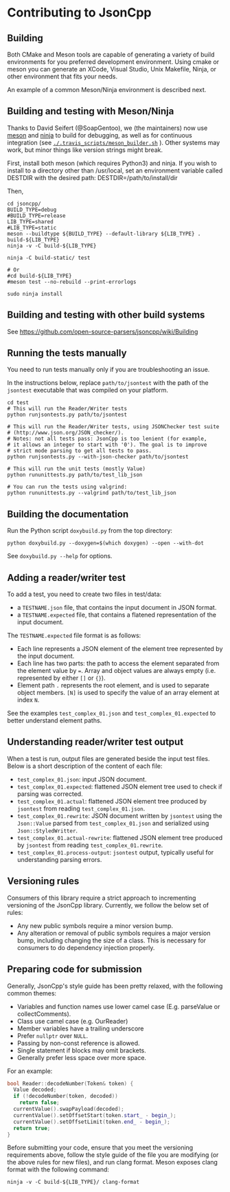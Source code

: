 # Contributing to JsonCpp

## Building

Both CMake and Meson tools are capable of generating a variety of build environments for you preferred development
environment. Using cmake or meson you can generate an XCode, Visual Studio, Unix Makefile, Ninja, or other environment
that fits your needs.

An example of a common Meson/Ninja environment is described next.

## Building and testing with Meson/Ninja

Thanks to David Seifert (@SoapGentoo), we (the maintainers) now use
[meson](http://mesonbuild.com/) and [ninja](https://ninja-build.org/) to build for debugging, as well as for continuous
integration (see
[`./.travis_scripts/meson_builder.sh`](./.travis_scripts/meson_builder.sh) ). Other systems may work, but minor things
like version strings might break.

First, install both meson (which requires Python3) and ninja. If you wish to install to a directory other than
/usr/local, set an environment variable called DESTDIR with the desired path:
DESTDIR=/path/to/install/dir

Then,

    cd jsoncpp/
    BUILD_TYPE=debug
    #BUILD_TYPE=release
    LIB_TYPE=shared
    #LIB_TYPE=static
    meson --buildtype ${BUILD_TYPE} --default-library ${LIB_TYPE} . build-${LIB_TYPE}
    ninja -v -C build-${LIB_TYPE}

    ninja -C build-static/ test

    # Or
    #cd build-${LIB_TYPE}
    #meson test --no-rebuild --print-errorlogs

    sudo ninja install

## Building and testing with other build systems

See https://github.com/open-source-parsers/jsoncpp/wiki/Building

## Running the tests manually

You need to run tests manually only if you are troubleshooting an issue.

In the instructions below, replace `path/to/jsontest` with the path of the
`jsontest` executable that was compiled on your platform.

    cd test
    # This will run the Reader/Writer tests
    python runjsontests.py path/to/jsontest

    # This will run the Reader/Writer tests, using JSONChecker test suite
    # (http://www.json.org/JSON_checker/).
    # Notes: not all tests pass: JsonCpp is too lenient (for example,
    # it allows an integer to start with '0'). The goal is to improve
    # strict mode parsing to get all tests to pass.
    python runjsontests.py --with-json-checker path/to/jsontest

    # This will run the unit tests (mostly Value)
    python rununittests.py path/to/test_lib_json

    # You can run the tests using valgrind:
    python rununittests.py --valgrind path/to/test_lib_json

## Building the documentation

Run the Python script `doxybuild.py` from the top directory:

    python doxybuild.py --doxygen=$(which doxygen) --open --with-dot

See `doxybuild.py --help` for options.

## Adding a reader/writer test

To add a test, you need to create two files in test/data:

* a `TESTNAME.json` file, that contains the input document in JSON format.
* a `TESTNAME.expected` file, that contains a flatened representation of the input document.

The `TESTNAME.expected` file format is as follows:

* Each line represents a JSON element of the element tree represented by the input document.
* Each line has two parts: the path to access the element separated from the element value by `=`. Array and object
  values are always empty (i.e. represented by either `[]` or `{}`).
* Element path `.` represents the root element, and is used to separate object members. `[N]` is used to specify the
  value of an array element at index `N`.

See the examples `test_complex_01.json` and `test_complex_01.expected` to better understand element paths.

## Understanding reader/writer test output

When a test is run, output files are generated beside the input test files. Below is a short description of the content
of each file:

* `test_complex_01.json`: input JSON document.
* `test_complex_01.expected`: flattened JSON element tree used to check if parsing was corrected.
* `test_complex_01.actual`: flattened JSON element tree produced by `jsontest`
  from reading `test_complex_01.json`.
* `test_complex_01.rewrite`: JSON document written by `jsontest` using the
  `Json::Value` parsed from `test_complex_01.json` and serialized using
  `Json::StyledWritter`.
* `test_complex_01.actual-rewrite`: flattened JSON element tree produced by
  `jsontest` from reading `test_complex_01.rewrite`.
* `test_complex_01.process-output`: `jsontest` output, typically useful for understanding parsing errors.

## Versioning rules

Consumers of this library require a strict approach to incrementing versioning of the JsonCpp library. Currently, we
follow the below set of rules:

* Any new public symbols require a minor version bump.
* Any alteration or removal of public symbols requires a major version bump, including changing the size of a class.
  This is necessary for consumers to do dependency injection properly.

## Preparing code for submission

Generally, JsonCpp's style guide has been pretty relaxed, with the following common themes:

* Variables and function names use lower camel case (E.g. parseValue or collectComments).
* Class use camel case (e.g. OurReader)
* Member variables have a trailing underscore
* Prefer `nullptr` over `NULL`.
* Passing by non-const reference is allowed.
* Single statement if blocks may omit brackets.
* Generally prefer less space over more space.

For an example:

```c++
bool Reader::decodeNumber(Token& token) {
  Value decoded;
  if (!decodeNumber(token, decoded))
    return false;
  currentValue().swapPayload(decoded);
  currentValue().setOffsetStart(token.start_ - begin_);
  currentValue().setOffsetLimit(token.end_ - begin_);
  return true;
}
```

Before submitting your code, ensure that you meet the versioning requirements above, follow the style guide of the file
you are modifying (or the above rules for new files), and run clang format. Meson exposes clang format with the
following command:

```
ninja -v -C build-${LIB_TYPE}/ clang-format
```
